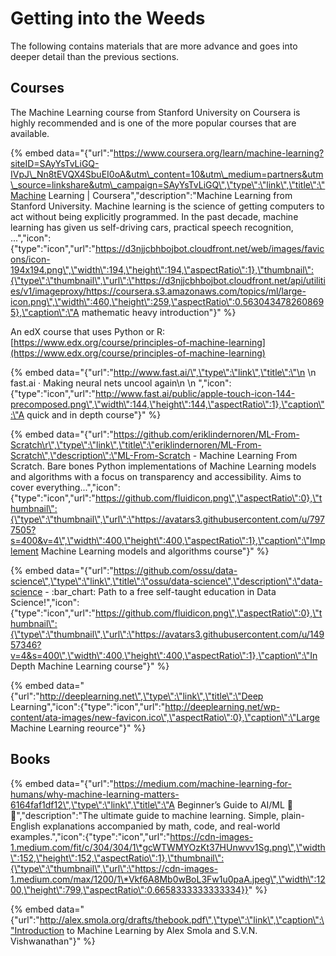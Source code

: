 # Getting into the Weeds

The following contains materials that are more advance and goes into deeper detail than the previous sections.

## Courses

The Machine Learning course from Stanford University on Coursera is highly recommended and is one of the more popular courses that are available.

{% embed data="{\"url\":\"https://www.coursera.org/learn/machine-learning?siteID=SAyYsTvLiGQ-IVpJ\_Nn8tEVQX4SbuEI0oA&utm\_content=10&utm\_medium=partners&utm\_source=linkshare&utm\_campaign=SAyYsTvLiGQ\",\"type\":\"link\",\"title\":\"Machine Learning \| Coursera\",\"description\":\"Machine Learning from Stanford University. Machine learning is the science of getting computers to act without being explicitly programmed. In the past decade, machine learning has given us self-driving cars, practical speech recognition, ...\",\"icon\":{\"type\":\"icon\",\"url\":\"https://d3njjcbhbojbot.cloudfront.net/web/images/favicons/icon-194x194.png\",\"width\":194,\"height\":194,\"aspectRatio\":1},\"thumbnail\":{\"type\":\"thumbnail\",\"url\":\"https://d3njjcbhbojbot.cloudfront.net/api/utilities/v1/imageproxy/https://coursera.s3.amazonaws.com/topics/ml/large-icon.png\",\"width\":460,\"height\":259,\"aspectRatio\":0.5630434782608695},\"caption\":\"A mathematic heavy introduction\"}" %}

An edX course that uses Python or R:  [https://www.edx.org/course/principles-of-machine-learning](https://www.edx.org/course/principles-of-machine-learning)

{% embed data="{\"url\":\"http://www.fast.ai/\",\"type\":\"link\",\"title\":\"\n    \n      fast.ai · Making neural nets uncool again\n    \n  \",\"icon\":{\"type\":\"icon\",\"url\":\"http://www.fast.ai/public/apple-touch-icon-144-precomposed.png\",\"width\":144,\"height\":144,\"aspectRatio\":1},\"caption\":\"A quick and in depth course\"}" %}

{% embed data="{\"url\":\"https://github.com/eriklindernoren/ML-From-Scratch\r\",\"type\":\"link\",\"title\":\"eriklindernoren/ML-From-Scratch\",\"description\":\"ML-From-Scratch - Machine Learning From Scratch. Bare bones Python implementations of Machine Learning models and algorithms with a focus on transparency and accessibility. Aims to cover everything...\",\"icon\":{\"type\":\"icon\",\"url\":\"https://github.com/fluidicon.png\",\"aspectRatio\":0},\"thumbnail\":{\"type\":\"thumbnail\",\"url\":\"https://avatars3.githubusercontent.com/u/7977505?s=400&v=4\",\"width\":400,\"height\":400,\"aspectRatio\":1},\"caption\":\"Implement Machine Learning models and algorithms course\"}" %}

{% embed data="{\"url\":\"https://github.com/ossu/data-science\",\"type\":\"link\",\"title\":\"ossu/data-science\",\"description\":\"data-science - :bar\_chart: Path to a free self-taught education in Data Science!\",\"icon\":{\"type\":\"icon\",\"url\":\"https://github.com/fluidicon.png\",\"aspectRatio\":0},\"thumbnail\":{\"type\":\"thumbnail\",\"url\":\"https://avatars3.githubusercontent.com/u/14957346?v=4&s=400\",\"width\":400,\"height\":400,\"aspectRatio\":1},\"caption\":\"In Depth Machine Learning course\"}" %}

{% embed data="{\"url\":\"http://deeplearning.net\",\"type\":\"link\",\"title\":\"Deep Learning\",\"icon\":{\"type\":\"icon\",\"url\":\"http://deeplearning.net/wp-content/ata-images/new-favicon.ico\",\"aspectRatio\":0},\"caption\":\"Large Machine Learning reource\"}" %}



## Books

{% embed data="{\"url\":\"https://medium.com/machine-learning-for-humans/why-machine-learning-matters-6164faf1df12\",\"type\":\"link\",\"title\":\"A Beginner’s Guide to AI/ML 🤖👶\",\"description\":\"The ultimate guide to machine learning. Simple, plain-English explanations accompanied by math, code, and real-world examples.\",\"icon\":{\"type\":\"icon\",\"url\":\"https://cdn-images-1.medium.com/fit/c/304/304/1\*gcWTWMYOzKt37HUnwvv1Sg.png\",\"width\":152,\"height\":152,\"aspectRatio\":1},\"thumbnail\":{\"type\":\"thumbnail\",\"url\":\"https://cdn-images-1.medium.com/max/1200/1\*Vkf6A8Mb0wBoL3Fw1u0paA.jpeg\",\"width\":1200,\"height\":799,\"aspectRatio\":0.6658333333333334}}" %}



{% embed data="{\"url\":\"http://alex.smola.org/drafts/thebook.pdf\",\"type\":\"link\",\"caption\":\"Introduction to Machine Learning by Alex Smola and S.V.N. Vishwanathan\"}" %}





